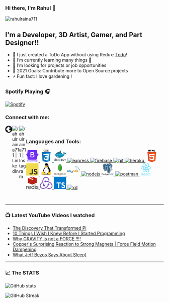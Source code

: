 ### Hi there, I'm Rahul 👋

<img src="https://img.shields.io/badge/RAHULRAINA711-E4405F?style=for-the-badge&logo=instagram&logoColor=white" alt="rahulraina711" /></a> </p>


## I'm a Developer, 3D Artist, Gamer, and Part Designer!!

- 🔭 I just created a ToDo App without using Redux: [Todo][todo]!
- 🌱 I’m currently learning many things 🤣
- 👯 I’m looking for projects or job opportunities 
- 🥅 2021 Goals: Contribute more to Open Source projects
- ⚡ Fun fact: I love gardening !

### Spotify Playing 🎧

[![Spotify](https://novatorem-rahulraina711.vercel.app/api/spotify)](https://open.spotify.com/user/rahulraina711)

### Connect with me:

[<img align="left" alt="linkedIN" width="22px" src="https://raw.githubusercontent.com/iconic/open-iconic/master/svg/globe.svg" />][website]
[<img align="left" alt="rahulraina711 | LinkedIn" width="22px" src="https://cdn.jsdelivr.net/npm/simple-icons@v3/icons/linkedin.svg" />][linkedin]
[<img align="left" alt="rahulraina711 | Instagram" width="22px" src="https://cdn.jsdelivr.net/npm/simple-icons@v3/icons/instagram.svg" />][instagram]

<br />

### Languages and Tools:

<p align="left"> <a href="https://getbootstrap.com" target="_blank"> <img src="https://raw.githubusercontent.com/devicons/devicon/master/icons/bootstrap/bootstrap-plain-wordmark.svg" alt="bootstrap" width="40" height="40"/> </a> <a href="https://www.w3schools.com/css/" target="_blank"> <img src="https://raw.githubusercontent.com/devicons/devicon/master/icons/css3/css3-original-wordmark.svg" alt="css3" width="40" height="40"/> </a> <a href="https://www.docker.com/" target="_blank"> <img src="https://raw.githubusercontent.com/devicons/devicon/master/icons/docker/docker-original-wordmark.svg" alt="docker" width="40" height="40"/> </a> <a href="https://expressjs.com" target="_blank"> <img src="https://www.mementotech.in/assets/images/icons/express.png" alt="express" width="40" height="40"/> </a> <a href="https://firebase.google.com/" target="_blank"> <img src="https://www.vectorlogo.zone/logos/firebase/firebase-icon.svg" alt="firebase" width="40" height="40"/> </a> <a href="https://git-scm.com/" target="_blank"> <img src="https://www.vectorlogo.zone/logos/git-scm/git-scm-icon.svg" alt="git" width="40" height="40"/> </a> <a href="https://heroku.com" target="_blank"> <img src="https://www.vectorlogo.zone/logos/heroku/heroku-icon.svg" alt="heroku" width="40" height="40"/> </a> <a href="https://www.w3.org/html/" target="_blank"> <img src="https://raw.githubusercontent.com/devicons/devicon/master/icons/html5/html5-original-wordmark.svg" alt="html5" width="40" height="40"/> </a> <a href="https://developer.mozilla.org/en-US/docs/Web/JavaScript" target="_blank"> <img src="https://raw.githubusercontent.com/devicons/devicon/master/icons/javascript/javascript-original.svg" alt="javascript" width="40" height="40"/> </a> <a href="https://www.linux.org/" target="_blank"> <img src="https://raw.githubusercontent.com/devicons/devicon/master/icons/linux/linux-original.svg" alt="linux" width="40" height="40"/> </a> <a href="https://www.mongodb.com/" target="_blank"> <img src="https://raw.githubusercontent.com/devicons/devicon/master/icons/mongodb/mongodb-original-wordmark.svg" alt="mongodb" width="40" height="40"/> </a> <a href="https://www.mysql.com/" target="_blank"> <img src="https://raw.githubusercontent.com/devicons/devicon/master/icons/mysql/mysql-original-wordmark.svg" alt="mysql" width="40" height="40"/> </a> <a href="https://nodejs.org" target="_blank"> <img src="https://cdn4.iconfinder.com/data/icons/logos-and-brands/512/233_Node_Js_logo-512.png" alt="nodejs" width="40" height="40"/> </a> <a href="https://www.postgresql.org" target="_blank"> <img src="https://raw.githubusercontent.com/devicons/devicon/master/icons/postgresql/postgresql-original-wordmark.svg" alt="postgresql" width="40" height="40"/> </a> <a href="https://postman.com" target="_blank"> <img src="https://www.vectorlogo.zone/logos/getpostman/getpostman-icon.svg" alt="postman" width="40" height="40"/> </a> <a href="https://reactjs.org/" target="_blank"> <img src="https://raw.githubusercontent.com/devicons/devicon/master/icons/react/react-original-wordmark.svg" alt="react" width="40" height="40"/> </a> <a href="https://redis.io" target="_blank"> <img src="https://raw.githubusercontent.com/devicons/devicon/master/icons/redis/redis-original-wordmark.svg" alt="redis" width="40" height="40"/> </a> <a href="https://redux.js.org" target="_blank"> <img src="https://raw.githubusercontent.com/devicons/devicon/master/icons/redux/redux-original.svg" alt="redux" width="40" height="40"/> </a> <a href="https://www.typescriptlang.org/" target="_blank"> <img src="https://raw.githubusercontent.com/devicons/devicon/master/icons/typescript/typescript-original.svg" alt="typescript" width="40" height="40"/> </a> <a href="https://www.adobe.com/products/xd.html" target="_blank"> <img src="https://cdn.worldvectorlogo.com/logos/adobe-xd.svg" alt="xd" width="40" height="40"/> </a> </p>
<br />

---

### 📺 Latest YouTube Videos I watched

<!-- YOUTUBE:START -->
- [The Discovery That Transformed Pi](https://www.youtube.com/watch?v=gMlf1ELvRzc)
- [10 Things I Wish I Knew Before I Started Programming](https://www.youtube.com/watch?v=x4gu6JGwKAI)
- [Why GRAVITY is not a FORCE !!!!](https://www.youtube.com/watch?v=XRr1kaXKBsU)
- [Copper's Surprising Reaction to Strong Magnets | Force Field Motion Dampening](https://www.youtube.com/watch?v=sENgdSF8ppA)
- [What Jeff Bezos Says About Sleep)](https://www.youtube.com/watch?v=zsPgNuuS8pA)
<!-- YOUTUBE:END -->

---

### :chart_with_upwards_trend: The STATS 

![GitHub stats](https://github-readme-stats.vercel.app/api?username=rahulraina711&show_icons=true&count_private=true&theme=radical)  

![GitHub Streak](https://github-readme-streak-stats.herokuapp.com/?user=rahulraina711&theme=highcontrast)

[website]: https://www.linkedin.com/in/rahulraina711/
[todo]: https://tasker-to-do.netlify.app
[instagram]: https://instagram.com/rahulraina711
[linkedin]: https://www.linkedin.com/in/rahulraina711/


